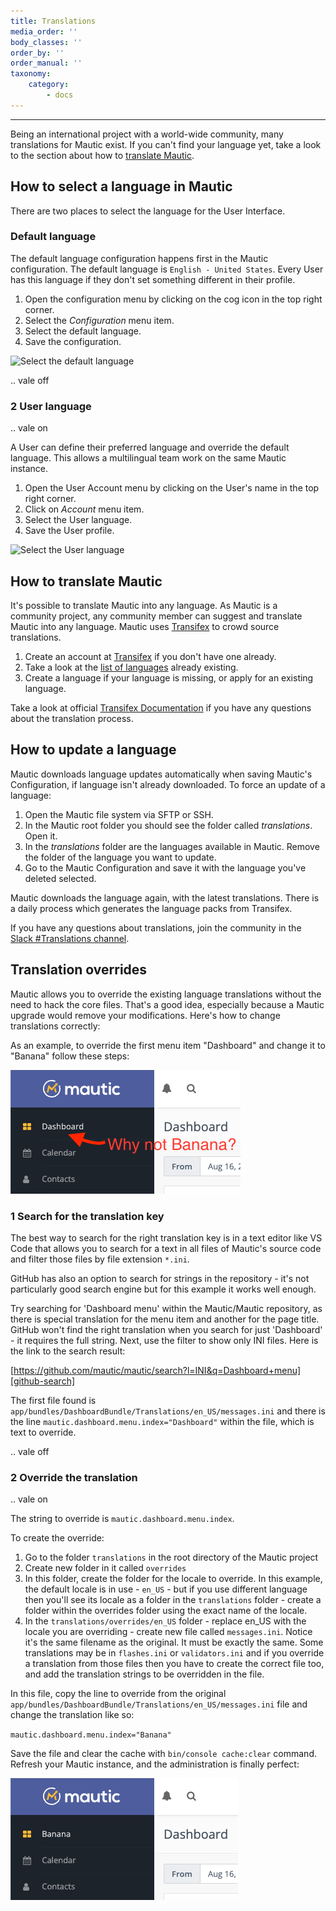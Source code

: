 ```yaml
---
title: Translations
media_order: ''
body_classes: ''
order_by: ''
order_manual: ''
taxonomy:
    category:
        - docs
---
```


---------------

Being an international project with a world-wide community, many translations for Mautic exist. If you can't find your language yet, take a look to the section about how to [translate Mautic][translating-mautic].

## How to select a language in Mautic

There are two places to select the language for the User Interface.

### Default language

The default language configuration happens first in the Mautic configuration. The default language is `English - United States`. Every User has this language if they don't set something different in their profile.

1. Open the configuration menu by clicking on the cog icon in the top right corner.
2. Select the *Configuration* menu item.
3. Select the default language.
4. Save the configuration.

![Select the default language](translations-select-language.png "Select the default language")

.. vale off
### 2 User language

.. vale on

A User can define their preferred language and override the default language. This allows a multilingual team work on the same Mautic instance.

1. Open the User Account menu by clicking on the User's name in the top right corner.
2. Click on *Account* menu item.
3. Select the User language.
4. Save the User profile.

![Select the User language](translations-select-user-language.png "Select the user language")

## How to translate Mautic

It's possible to translate Mautic into any language. As Mautic is a community project, any community member can suggest and translate Mautic into any language. Mautic uses [Transifex][transifex] to crowd source translations.

1. Create an account at [Transifex][transifex] if you don't have one already.
2. Take a look at the [list of languages][transifex] already existing.
3. Create a language if your language is missing, or apply for an existing language.

Take a look at official [Transifex Documentation][transifex-documentation] if you have any questions about the translation process.

## How to update a language

Mautic downloads language updates automatically when saving Mautic's Configuration, if language isn't already downloaded. To force an update of a language:

1. Open the Mautic file system via SFTP or SSH.
2. In the Mautic root folder you should see the folder called *translations*. Open it.
3. In the *translations* folder are the languages available in Mautic. Remove the folder of the language you want to update.
4. Go to the Mautic Configuration and save it with the language you've deleted selected.

Mautic downloads the language again, with the latest translations. There is a daily process which generates the language packs from Transifex.

If you have any questions about translations, join the community in the [Slack #Translations channel][slack-channel].

## Translation overrides

Mautic allows you to override the existing language translations without the need to hack the core files. That's a good idea, especially because a Mautic upgrade would remove your modifications. Here's how to change translations correctly:

As an example, to override the first menu item "Dashboard" and change it to "Banana" follow these steps:

![Override Dashboard menu item](translations-dashboard.png "Override Dashboard menu item")

### 1 Search for the translation key

The best way to search for the right translation key is in a text editor like VS Code that allows you to search for a text in all files of Mautic's source code and filter those files by file extension `*.ini`. 

GitHub has also an option to search for strings in the repository - it's not particularly good search engine but for this example it works well enough.

Try searching for 'Dashboard menu' within the Mautic/Mautic repository, as there is special translation for the menu item and another for the page title. GitHub won't find the right translation when you search for just 'Dashboard' - it requires the full string. Next, use the filter to show only INI files. Here is the link to the search result:

[https://github.com/mautic/mautic/search?l=INI&q=Dashboard+menu][github-search]

The first file found is `app/bundles/DashboardBundle/Translations/en_US/messages.ini` and there is the line `mautic.dashboard.menu.index="Dashboard"` within the file, which is text to override.

.. vale off
### 2 Override the translation

.. vale on

The string to override is `mautic.dashboard.menu.index`. 

To create the override:

1. Go to the folder `translations` in the root directory of the Mautic project
2. Create new folder in it called `overrides`
3. In this folder, create the folder for the locale to override. In this example, the default locale is in use - `en_US` - but if you use different language then you'll see its locale as a folder in the `translations` folder - create a folder within the overrides folder using the exact name of the locale.
4. In the `translations/overrides/en_US` folder - replace en_US with the locale you are overriding - create new file called `messages.ini`. Notice it's the same filename as the original. It must be exactly the same. Some translations may be in `flashes.ini` or `validators.ini` and if you override a translation from those files then you have to create the correct file too, and add the translation strings to be overridden in the file. 

In this file, copy the line to override from the original `app/bundles/DashboardBundle/Translations/en_US/messages.ini` file and change the translation like so:

`mautic.dashboard.menu.index="Banana"`

Save the file and clear the cache with `bin/console cache:clear` command. Refresh your Mautic instance, and the administration is finally perfect:

![Dashboard menu item overridden to Banana](translations-banana.png "Dashboard menu item overridden to Banana")

[transifex]: <https://www.transifex.com/mautic/mautic/>
[transifex-documentation]: <http://docs.transifex.com/tutorials/txeditor/>
[slack-channel]: <https://mautic.slack.com/archives/C02HV79J2>
[translating-mautic]: <https://docs.mautic.org/en/translations#how-to-translate-mautic>
[github-search]: <https://github.com/mautic/mautic/search?l=INI&q=Dashboard+menu>



